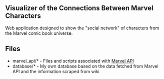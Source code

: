 ## Visualizer of the Connections Between Marvel Characters

Web application designed to show the "social network" of characters from the Marvel comic book universe.

## Files

* marvel_api/* - Files and scripts associated with [Marvel API](https://developer.marvel.com/docs)
* database/* - My own database based on the data fetched from Marvel API and the information scraped from wiki
